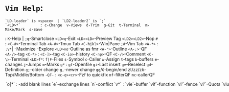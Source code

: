 # `Vim Help`:
    `LD-leader` is <space>  | `LD2-leader2` is `;`
    `<LD>*`         : c-Change  v-Views  d-Trim  g-Git  t-Terminal  m-Make/Mark  s-Save
<QuickStart>        : `K`-Help | `;q`-Smartclose  `<LD>q`-Exit `<LD><LD>`-Preview Tag `<LD2><LD2>`-Nop
<Windows>   `#`     : `<C-#>`-Terminal Tab  `<A-#>`-Tmux Tab  `<C-hjkl>`-Win|Pane  `;#`-Vim Tab
<Views>     `<A-*>` : `;v*`| <A-w>-Maximize  <A-e>-Explore  `<LD>vo`-Outline as fmr `<A-'>`-Outline  `<A-;>`-QF  `<A-/>`-tag
<Motion>    `<C-*>` : `<C-]>`-tag  `<C-io>`-history  `<C-np>`-QF  `<C-/>`-Comment  `<C-\>`-Terminal
<Find>      `<LD>f*`:  `f|F`-Files `s`-Symbol `c`-Caller `w`-Assign  `t`-tags `b`-buffers  `e`-changes  `j`-Jumps  `m`-Marks
<Jump>      `g*`    : `gf`-Openfile  `gi`-Last insert  `gv`-Reselect  `gd`-Definition  `g;`-older change  `g,`-newer change  `gg`/`G`-begin/end   zt/zz/zb-Top/Middle/Bottom
<QuickFix>  `-QF-`  : `<c-q><cr>`-Fzf to quickfix  `mf`-filterQF  `mc`-callerQF
<Option>    `o[*`   : <space>-add blank lines  `e`-exchange lines  `n`-conflict
<Object>    `v*`    : `vie`-buffer  `vif`-function  `vi'`-fence  `vi'`-Quota `viu`-URL  `vij`-Brace  `vic`-Comment  `vib`-Block
<Mode>      `-GDB-` : `F4`-Cont  `F5`-next(S-skip)  `F6`-stepIn(S-Finish)  `F7`-RunToHere  `F8`-Evaluate(S-Watch)  `F9`-ToggleBreak
<Mode>      `Search`: `;#`-Count  `;^`-Popup  `;*`-ToQF
<Misc>      `-note-`: `<LD>w;`-buf Swap `<LD>ee`-exec| Diff(env $VimGit)
                    : `:e ++ff=dos`| `:set ff=unix`| `:C0|C2|C4|C08`
                    : `:verbose map|function *`|
                    : `1G`-file path|


- Debug log/troubleshooting:
-------------
  1. Enable log from global config:
        "let g:vim_confi_option.debug = 1
        # <or> specify from command line
        debug=1 vim <file>
  2. Ensure the log instance existed:
        " Insert this line to the front of our vimscript:
        silent! let s:log = logger#getLogger(expand('<sfile>:t'))
  3. Debug/print:
        silent! call s:log.info(l:__func__, 'enter')
  4. Check log:    (LinuxPC) $ tail -f /tmp/vim.log

Install:  help 'H' on the topic
- [Windows]
    ### Install
       - Doc: https://jdhao.github.io/2018/11/15/neovim_configuration_windows/
       - Install neovim, https://github.com/neovim/neovim/wiki/Installing-Neovim
       - Install Git (available at https://git-scm.com/downloads)
       - Copy the plug.vim and place it in "autoload" directory of vim.
       - In your .vimrc, include the plugins that you need to install.
       - Save and source the .vimrc.
       - Run ":PlugInstall"

- [Debian]
    ### Auto setup/install env
        wget --no-check-certificate -O ~/chk-ubuntu  https://raw.githubusercontent.com/huawenyu/zsh-local/master/bin/chk-ubuntu
        chmod +x ~/chk-ubuntu
        ~/chk-ubuntu

    ### Install neovim:
        sudo apt-get install neovim
        sudo update-alternatives --config vi
        sudo update-alternatives --config vim

    ### 1. Update latest vim config:
        wget --no-check-certificate -O ~/.vimrc  https://raw.githubusercontent.com/huawenyu/dotfiles/master/.vimrc
        curl -fLo ~/.vim/autoload/plug.vim --create-dirs \
           https://raw.githubusercontent.com/junegunn/vim-plug/master/plug.vim
    ### 2.1 Update vim from repo:
        #sudo add-apt-repository ppa:neovim-ppa/unstable -y
        sudo add-apt-repository ppa:neovim-ppa/stable -y
        sudo apt-get install neovim
    ### 2.2 [OR] Update vim from binary:
        curl -LO https://github.com/neovim/neovim/releases/latest/download/nvim.appimage
        chmod u+x nvim.appimage
        sudo mv /usr/bin/nvim /usr/bin/nvim.old
        sudo mv nvim.appimage /usr/bin/nvim
    ### 3. Take `.vimrc` as Config [Reference: vi -c 'help nvim-from-vim']
        ### oneline version
        $ mkdir -p ~/.vim && rm -fr ~/.vim/init.vim && ln -s ~/.vimrc ~/.vim/init.vim && mkdir -p ~/.config && rm -fr ~/.config/nvim && ln -s ~/.vim ~/.config/nvim

        ### Split into multiple lines
        $ mkdir ~/.vim
        $ ln -s ~/.vimrc ~/.vim/init.vim
        $ mkdir ~/.config
        $ ln -s ~/.vim ~/.config/nvim

    $ vi -c 'PlugInstall'

- [Optional] - other config/tool
    + zshrc -- Simpler zshrc for oh-my-zsh
      $ sh -c "$(wget https://raw.github.com/ohmyzsh/ohmyzsh/master/tools/install.sh -O -)"
      $ wget --no-check-certificate -O ~/.zshrc https://raw.githubusercontent.com/huawenyu/dotfiles/master/.zshrc
    + oh-my-bash
      $ bash -c "$(curl -fsSL https://raw.githubusercontent.com/ohmybash/oh-my-bash/master/tools/install.sh)"
        OSH_THEME="robbyrussell"
        DISABLE_AUTO_UPDATE="true"
    + tmux.conf -- Simpler zshrc for oh-my-zsh
      $ wget --no-check-certificate -O ~/.tmux.conf https://raw.githubusercontent.com/huawenyu/dotfiles/master/.tmux.conf
    + [neovim-remote](https://github.com/mhinz/neovim-remote)
- [QuickStart]
    - checkhealth

